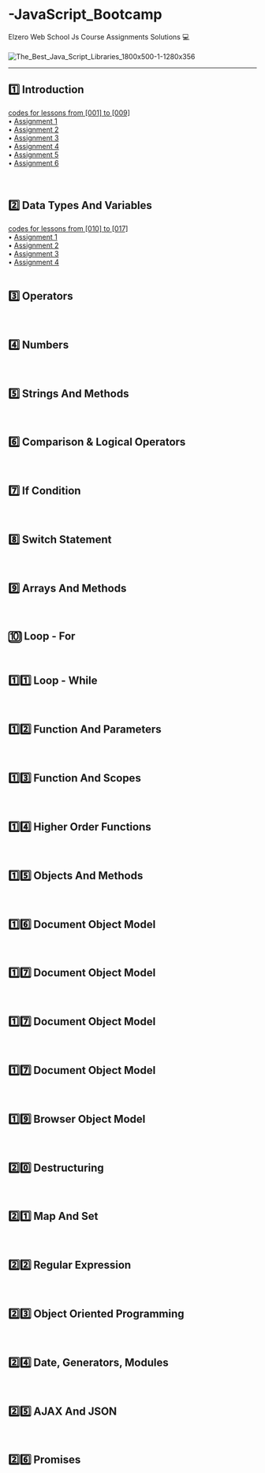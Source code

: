 # -JavaScript_Bootcamp
Elzero Web School Js Course Assignments Solutions 💻
<br> <br>
![The_Best_Java_Script_Libraries_1800x500-1-1280x356](https://user-images.githubusercontent.com/123558998/223786942-369710b9-d6b0-4db1-ad6d-1aa482538274.jpg)

<hr>
<h2> 1️⃣ Introduction</h2>
<a href="#">codes for lessons from [001] to [009] </a><br>
 • <a href="https://codepen.io/leen_odeh/pen/NWLambX?editors=1010" >Assignment 1 </a> <br>
 • <a href="https://codepen.io/leen_odeh/pen/ExewJXB" >Assignment 2 </a><br>
 • <a href="https://codepen.io/leen_odeh/pen/LYJzvmG " >Assignment 3 </a><br>
 • <a href="https://codepen.io/leen_odeh/pen/RwYLOJV " >Assignment 4 </a><br>
 • <a href="https://codepen.io/leen_odeh/pen/BaOwEqr"> Assignment 5 </a><br>
 • <a href="https://codepen.io/leen_odeh/pen/abaLxQO?editors=0010 " >Assignment 6 </a><br>
<br> <br>

<h2> 2️⃣ Data Types And Variables
</h2>
<a href="#">codes for lessons from [010] to [017] </a><br>
 • <a href="" >Assignment 1 </a> <br>
 • <a href="" >Assignment 2 </a><br>
 • <a href="" >Assignment 3 </a><br>
 • <a href="" >Assignment 4 </a><br> <br> 
<h2>3️⃣ Operators </h2>
<br>
<h2> 4️⃣ Numbers</h2>
<br>
<h2> 5️⃣ Strings And Methods</h2>
<br>
<h2>6️⃣ Comparison & Logical Operators </h2>
<br>
<h2>7️⃣ If Condition </h2>
<br>
<h2>8️⃣ Switch Statement </h2>

<br>
<h2>9️⃣ Arrays And Methods </h2>
<br>
<h2>🔟 Loop - For </h2>
<br>
<h2>1️⃣1️⃣ Loop - While </h2>
<br>
<h2>1️⃣2️⃣ Function And Parameters
 </h2>
<br>
<h2>1️⃣3️⃣ Function And Scopes </h2>
<br>
<h2>1️⃣4️⃣ Higher Order Functions </h2>
<br>
<h2>1️⃣5️⃣ Objects And Methods
 </h2>
<br>
<h2>1️⃣6️⃣ Document Object Model
 </h2>
<br>
<h2> 1️⃣7️⃣ Document Object Model
</h2>
<br>
<h2> 1️⃣7️⃣ Document Object Model
</h2>
<br>
<h2>1️⃣7️⃣ Document Object Model
 </h2>
<br>
<h2>1️⃣9️⃣ Browser Object Model
 </h2>
<br>
<h2> 2️⃣0️⃣ Destructuring
</h2>
<br>
<h2>2️⃣1️⃣ Map And Set
 </h2>
<br>
<h2> 2️⃣2️⃣ Regular Expression
</h2>
<br>
<h2> 2️⃣3️⃣ Object Oriented Programming
</h2>
<br>
<h2>2️⃣4️⃣ Date, Generators, Modules
 </h2>
<br>
<h2>2️⃣5️⃣ AJAX And JSON
 </h2>
<br>
<h2>2️⃣6️⃣ Promises
 </h2>
<br>
<h2> </h2>
<br>
